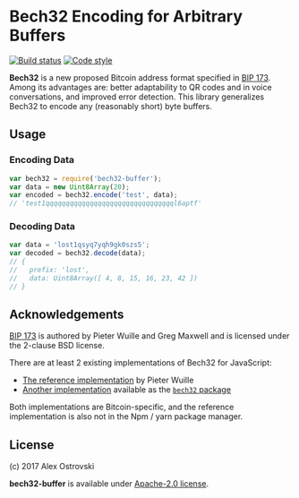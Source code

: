 # Bech32 Encoding for Arbitrary Buffers

[![Build status][travis-image]][travis-url]
[![Code style][code-style-image]][code-style-url]

[travis-image]: https://img.shields.io/travis/slowli/chai-bytes.svg?style=flat-square
[travis-url]: https://travis-ci.org/slowli/chai-bytes
[code-style-image]: https://img.shields.io/badge/code%20style-Airbnb-brightgreen.svg?style=flat-square
[code-style-url]: https://github.com/airbnb/javascript

**Bech32** is a new proposed Bitcoin address format specified in [BIP 173][bip-173].
Among its advantages are: better adaptability to QR codes and in voice conversations,
and improved error detection. This library generalizes Bech32 to encode any
(reasonably short) byte buffers.

## Usage

### Encoding Data

```javascript
var bech32 = require('bech32-buffer');
var data = new Uint8Array(20);
var encoded = bech32.encode('test', data);
// 'test1qqqqqqqqqqqqqqqqqqqqqqqqqqqqqqqql6aptf'
```

### Decoding Data

```javascript
var data = 'lost1qsyq7yqh9gk0szs5';
var decoded = bech32.decode(data);
// {
//   prefix: 'lost',
//   data: Uint8Array([ 4, 8, 15, 16, 23, 42 ])
// }
```

## Acknowledgements

[BIP 173][bip-173] is authored by Pieter Wuille and Greg Maxwell and is licensed
under the 2-clause BSD license.

There are at least 2 existing implementations of Bech32 for JavaScript:

- [The reference implementation][ref] by Pieter Wuille
- [Another implementation][bech32] available as the [`bech32` package][bech32-pkg]

Both implementations are Bitcoin-specific, and the reference implementation
is also not in the Npm / yarn package manager.

## License

(c) 2017 Alex Ostrovski

**bech32-buffer** is available under [Apache-2.0 license](LICENSE).

[bip-173]: https://github.com/bitcoin/bips/blob/master/bip-0173.mediawiki
[ref]: https://github.com/sipa/bech32/tree/master/ref/javascript
[bech32]: https://github.com/bitcoinjs/bech32
[bech32-pkg]: https://www.npmjs.com/package/bech32
